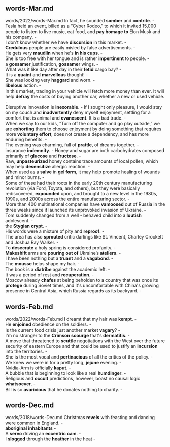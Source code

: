 ## words-Mar.md ## 
words/2022/words-Mar.md
In fact, he sounded **somber** and **contrite**. -  
Tesla held an event, billed as a “Cyber Rodeo,” to which it invited 15,000 people to listen to live music, eat food, and **pay homage to** Elon Musk and his company. -  
I don't know whether we have **discursion** in this market. -  
**Credulous** people are easily misled by false advertisements. -  
He gets very **maudlin** when he's **in his cups**. -  
She is too free with her tongue and is rather **impertinent** to people. -  
a **gossamer** justification, **gossamer** wings. -  
What was it like day after day in their **fetid** cargo bay? -  
It is a **quaint** and **marvellous** thought! -  
She was looking very **haggard** and worn. -  
**libelous** action. -  
In this market, trading in your vehicle will fetch more money than ever. It will help **defray** the costs of buying another car, whether a new or used vehicle. -  
Disruptive innovation is **inexorable**. - 
If I sought only pleasure, I would stay on my couch and **inadvertently** deny myself enjoyment, settling for a comfort that is animal and **evanescent**. It is a bad trade. -  
When we say to our kids, “Turn off the computer and go play outside,” we are **exhorting** them to choose enjoyment by doing something that requires more **voluntary effort**, does not create a dependency, and has more enduring benefits. -  
The evening was charming, full of **prattle**, of dreams together. -  
insurance **indemnity**. - 
Honey and sugar are both carbohydrates composed primarily of **glucose** and **fructose**. -  
Raw, **unpasteurized** honey contains trace amounts of local pollen, which may help **desensitize** allergic reaction. -  
When used as a **salve** in **gel form**, it may help promote healing of wounds and minor burns. -  
Some of these had their roots in the early 20th century manufacturing revolution (via Ford, Toyota, and others), but they were basically rediscovered, **expounded** upon, and brought to a new level in the 1980s, 1990s, and 2000s across the entire manufacturing sector. -  
More than 400 multinational companies have **vamoosed** out of Russia in the three weeks since it launched its unprovoked invasion of Ukraine. -  
Tom suddenly changed from a well - behaved child into a **loutish** adolescent. -  
the **Stygian** **crypt**. -  
His words were a mixture of pity and **reproof**. -  
The area has also **sprouted** critic darlings like St. Vincent, Charley Crockett and Joshua Ray Walker. -  
To **desecrate** a holy spring is considered profanity. -  
**Makeshift** arms are **pouring out of** Ukraine’s **ateliers**. -  
I have been nothing but a **truant** and a **vagabond**. -  
The **mousse** helps shape my hair. -  
The book is a **diatribe** against the academic left. -  
It was a period of rest and **recuperation**. -  
Moscow already **chafes** at being beholden to a country that was once its **protege** during Soviet times, and it's uncomfortable with China's growing presence in Central Asia, which Russia regards as its backyard. -  

## words-Feb.md ## 
words/2022/words-Feb.md
I dreamt that my hair was **kempt**. -  
He **enjoined** obedience on the soldiers. -  
Is the current food crisis just another market **vagary**? -  
I'm no stranger to the **Crimson** **scourge** that's **dermatitis**. -  
A move that threatened to **scuttle** negotiations with the West over the future security of eastern Europe and that could be used to justify an **incursion** into the territories. -   
She is the most vocal and **pertinacious** of all the critics of the policy. -  
We knew we were in for a pretty long, **jejune** evening. -  
Nvidia-Arm is officially **kaput**. -  
A bubble that is beginning to look like a real **humdinger**. -  
Religious and **occult** predictions, however, boast no causal logic **whatsoever**. -  
Bill is so **avaricious** that he donates nothing to charity. -  

## words-Dec.md ## 
words/2018/words-Dec.md
Christmas **revels** with feasting and dancing were common in England. -  
**aboriginal** **inhabitants** -  
A **servo** driving an **eccentric** **cam**.  -  
I **slogged** through the **heather** in the heat - 
